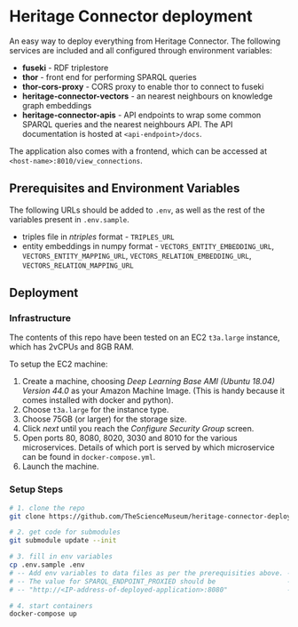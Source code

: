 # Heritage Connector deployment

An easy way to deploy everything from Heritage Connector. The following services are included and all configured through environment variables:

* **fuseki** - RDF triplestore 
* **thor** - front end for performing SPARQL queries
* **thor-cors-proxy** - CORS proxy to enable thor to connect to fuseki
* **heritage-connector-vectors** - an nearest neighbours on knowledge graph embeddings
* **heritage-connector-apis** - API endpoints to wrap some common SPARQL queries and the nearest neighbours API. The API documentation is hosted at `<api-endpoint>/docs`.

The application also comes with a frontend, which can be accessed at `<host-name>:8010/view_connections`.

## Prerequisites and Environment Variables

The following URLs should be added to `.env`, as well as the rest of the variables present in `.env.sample`.

* triples file in *ntriples* format - `TRIPLES_URL`
* entity embeddings in numpy format - `VECTORS_ENTITY_EMBEDDING_URL`, `VECTORS_ENTITY_MAPPING_URL`, `VECTORS_RELATION_EMBEDDING_URL`, `VECTORS_RELATION_MAPPING_URL`

## Deployment

### Infrastructure

The contents of this repo have been tested on an EC2 `t3a.large` instance, which has 2vCPUs and 8GB RAM.

To setup the EC2 machine:

1. Create a machine, choosing *Deep Learning Base AMI (Ubuntu 18.04) Version 44.0* as your Amazon Machine Image. (This is handy because it comes installed with docker and python).
2. Choose `t3a.large` for the instance type.
3. Choose 75GB (or larger) for the storage size.
4. Click *next* until you reach the *Configure Security Group* screen.
5. Open ports 80, 8080, 8020, 3030 and 8010 for the various microservices. Details of which port is served by which microservice can be found in `docker-compose.yml`.
6. Launch the machine.


### Setup Steps

``` bash
# 1. clone the repo
git clone https://github.com/TheScienceMuseum/heritage-connector-deployment

# 2. get code for submodules
git submodule update --init

# 3. fill in env variables
cp .env.sample .env
# -- Add env variables to data files as per the prerequisities above. --
# -- The value for SPARQL_ENDPOINT_PROXIED should be                  --
# -- "http://<IP-address-of-deployed-application>:8080"               --

# 4. start containers
docker-compose up
```
